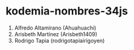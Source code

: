 # kodemia-nombres-34js

1. Alfredo Altamirano (Ahuahuachi)
2. Arisbeth Martínez (Arisbeth1409)
4. Rodrigo Tapia (rodrigotapiairigoyen)